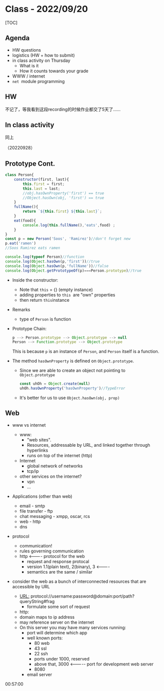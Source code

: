 # Class - 2022/09/20

[TOC]

## Agenda

* HW questions
* logistics (HW + how to submit)
* in class activity on Thursday
    * What is it
    * How it counts towards your grade
* WWW  / internet
* `net `module programming

## HW

不记了，等我看到这段recording的时候作业都交了5天了……

## In class activity

同上

（20220928）



## Prototype Cont.

```javascript
class Person{
    constructor(first, last){
        this.first = first;
        this.last = last;
        //obj.hasOwnProperty('first') == true
        //Object.hasOwn(obj, 'first') == true
    }
    fullName(){
        return `${this.first} ${this.last}`;
    }
    eat(food){
        console.log(this.fullName(),'eats',food) ;
    }
}
const p = new Person('Soos', 'Ramirez')//don't forget new
p.eat('ramen')
//Soos Ramirez eats ramen

console.log(typeof Person)//function
console.log(Object.hasOwn(p,'first'))//true
console.log(Object.hasOwn(p,'fullName'))//false
console.log(Object.getPrototypeOf(p)===Person.prototype)//true
```

* Inside the constructor:
    * Note that `this` = {} (empty instance)
    * adding properties to `this `are "own" properties
    * then return `this`instance
* Remarks
    * type of `Person` is function

* Prototype Chain:

    ```javascript
    p --> Person.prototype --> Object.prototype --> null 
    Person --> Function.prototype --> Object.prototype
    ```

    This is because `p` is an instance of `Person`, and `Person` itself is a function.

* The method `hasOwnProperty` is defined on `Object.prototype`.

    * Since we are able to create an object not pointing to `Object.prototype`

        ```javascript
        const uhOh = Object.create(null)
        uhOh.hasOwnProperty('hasOwnProperty')//TypeError
        ```

    * It's better for us to use `Object.hasOwn(obj, prop)`

## Web

* www vs internet
    * www: 
        * "web sites". 
        * Resources, addressable by URL, and linked together through hyperlinks
        * runs on top of the internet (http)
    * Internet
        * global network of networks
        * tcp/ip
    * other services on the internet?
        * vpn
        * ...
* Applications (other than web)
    * email - smtp
    * file transfer - ftp
    * chat messaging - xmpp, oscar, rcs
    * web - http
    * dns

* protocol
    * communication!
    * rules governing communication
    * http <---- protocol for the web
        * request and response protocal
        * version 1.1(plain text),  2(binary), 3 <----
        * semantics are the same / similar
* consider the web as a bunch of interconnected resources that are accessible by URL
    * <u>URL:</u>  protocol://username:password@domain:port/path?queryString#frag
        * formulate some sort of request
    * http:
    * domain maps to ip address
    * may reference server on the internet
    * On this server you may have many services running:
        * port will determine which app
        * well known ports:
            * 80 web
            * 43 ssl
            * 22 ssh
            * ports under 1000, reserved
            * above that, 3000 <----- port for development web server
            * 8080
        * email server

00:57:00



​	
